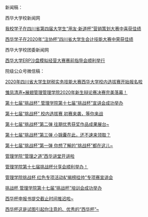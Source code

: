 新闻稿：

西华大学校新闻网

[我校学子在四川省第四届大学生“用友·新道杯”营销策划大赛中喜获佳绩](http://news.xhu.edu.cn/58/6c/c986a153708/page.htm)

[西华学子在2020年“注协杯”四川省大学生会计技能大赛中荣获佳绩](http://news.xhu.edu.cn/56/61/c986a153185/page.htm)

西华大学校团委新闻网

[西华大学ERP沙盘模拟经营大赛赛前指导会顺利举行](http://tw.xhu.edu.cn/55/41/c2747a152897/page.htm)

院级公众号微信稿：

[2020年四川省大学生财税实务技能大赛西华大学校内选拔赛开始报名啦](https://mp.weixin.qq.com/s/KzMudWyBsAIEn3r0_xKcdA)

[雏凤清声•展翅管理管理学院2020年新生辩论赛决赛完美落幕！](https://mp.weixin.qq.com/s/t2BU9VNalLiKF4aCvoQ5oA)

[第十七届“挑战杯” 管理学院第十七届“挑战杯”宣讲会成功举办](https://mp.weixin.qq.com/s/1b7ZVUpU1PQJZTr1hS9Mrw)

[第十七届“挑战杯” 校内选拔赛 初赛来袭，等你来战](https://mp.weixin.qq.com/s/oQN9f9ovuuWyKUrmncurNw)

[第十七届“挑战杯”第二弹 往期优秀获奖作品成果展台~](https://mp.weixin.qq.com/s/KXtz2Pq9e83zBb_CghgiHA)

[第十七届“挑战杯”第三弹 小锦囊在此，还不速来领取？](https://mp.weixin.qq.com/s/g2yk1eigPNfkDYMxfWrcdQ)

[第十七届“挑战杯”第一弹 你想了解的“挑战杯”都在这儿~](https://mp.weixin.qq.com/s/Lg5Qgs4EanamoAKh4bHoIQ)

[管理学院“管理之道”西华讲堂开讲啦](https://mp.weixin.qq.com/s/qtIt6zzn30kzKi27SPtbcg)

[管理学院第十七届挑战杯分享会顺利举办！](https://mp.weixin.qq.com/s/f3yVI4eV7hCZIIjfT1oM6A)

[管理学院挑战杯 红色专项活动&“揭榜挂帅”专项赛宣讲会](https://mp.weixin.qq.com/s/_51QMX8OBo__a3oMgN4hMw)

[挑战杯 管理学院第十七届“挑战杯”培训会成功举办](https://mp.weixin.qq.com/s/5goG3BmZnDsr_BhQlCshVg)

[西华杯申报书提交截止时间推迟啦~](https://mp.weixin.qq.com/s/QUwP94dscQSi9CoedVjSDQ)

[西华杯这是试图引起你注意的、优秀的“西华杯”~](https://mp.weixin.qq.com/s/cPX-brSAR9VkCBmETALILA)


 
